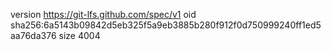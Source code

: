 version https://git-lfs.github.com/spec/v1
oid sha256:6a5143b09842d5eb325f5a9eb3885b280f912f0d750999240ff1ed5aa76da376
size 4004
